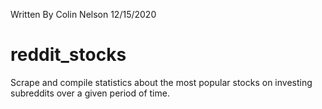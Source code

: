 Written By Colin Nelson
12/15/2020

# reddit_stocks
Scrape and compile statistics about the most popular stocks on investing subreddits over a given period of time.

